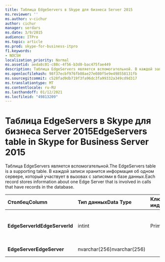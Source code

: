 ```yaml
---
title: Таблица EdgeServers в Skype для бизнеса Server 2015
ms.reviewer: ''
ms.author: v-cichur
author: cichur
manager: serdars
ms.date: 3/9/2015
audience: ITPro
ms.topic: article
ms.prod: skype-for-business-itpro
f1.keywords:
- NOCSH
localization_priority: Normal
ms.assetid: aeda8c01-c88c-4f56-b3d0-bac475fae449
description: Таблица EdgeServers является вспомогательной. В каждой записи хранится информация об одном сервере, который участвует в вызовах с записями в базе данных.
ms.openlocfilehash: 98f37ecbf976fb08ae27e080f5e9e498558131fb
ms.sourcegitcommit: c528fad9db719f3fa96dc3fa99332a349cd9d317
ms.translationtype: MT
ms.contentlocale: ru-RU
ms.lasthandoff: 01/12/2021
ms.locfileid: "49813209"
---
```

# <a name="edgeservers-table-in-skype-for-business-server-2015"></a><span data-ttu-id="e9105-104">Таблица EdgeServers в Skype для бизнеса Server 2015</span><span class="sxs-lookup"><span data-stu-id="e9105-104">EdgeServers table in Skype for Business Server 2015</span></span>
 
<span data-ttu-id="e9105-105">Таблица EdgeServers является вспомогательной.</span><span class="sxs-lookup"><span data-stu-id="e9105-105">The EdgeServers table is a supporting table.</span></span> <span data-ttu-id="e9105-106">В каждой записи хранится информация об одном сервере, который участвует в вызовах с записями в базе данных.</span><span class="sxs-lookup"><span data-stu-id="e9105-106">Each record stores information about one Edge Server that is involved in calls that have records in the database.</span></span>
  
|<span data-ttu-id="e9105-107">**Столбец**</span><span class="sxs-lookup"><span data-stu-id="e9105-107">**Column**</span></span>|<span data-ttu-id="e9105-108">**Тип данных**</span><span class="sxs-lookup"><span data-stu-id="e9105-108">**Data Type**</span></span>|<span data-ttu-id="e9105-109">**Ключ/индекс**</span><span class="sxs-lookup"><span data-stu-id="e9105-109">**Key/Index**</span></span>|<span data-ttu-id="e9105-110">**Details**</span><span class="sxs-lookup"><span data-stu-id="e9105-110">**Details**</span></span>|
|:-----|:-----|:-----|:-----|
|<span data-ttu-id="e9105-111">**EdgeServerId**</span><span class="sxs-lookup"><span data-stu-id="e9105-111">**EdgeServerId**</span></span> <br/> |<span data-ttu-id="e9105-112">int</span><span class="sxs-lookup"><span data-stu-id="e9105-112">int</span></span>  <br/> |<span data-ttu-id="e9105-113">Primary</span><span class="sxs-lookup"><span data-stu-id="e9105-113">Primary</span></span>  <br/> |<span data-ttu-id="e9105-114">Уникальный номер, идентифицирующий этот сервер.</span><span class="sxs-lookup"><span data-stu-id="e9105-114">Unique number identifying this Edge Server.</span></span>  <br/> |
|<span data-ttu-id="e9105-115">**EdgeServer**</span><span class="sxs-lookup"><span data-stu-id="e9105-115">**EdgeServer**</span></span> <br/> |<span data-ttu-id="e9105-116">nvarchar(256)</span><span class="sxs-lookup"><span data-stu-id="e9105-116">nvarchar(256)</span></span>  <br/> | <br/> |<span data-ttu-id="e9105-117">Имя сервера.</span><span class="sxs-lookup"><span data-stu-id="e9105-117">Edge Server name.</span></span>  <br/> |
   

